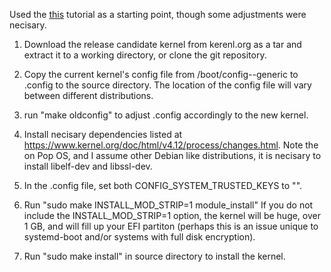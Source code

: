 Used the <a href="https://www.youtube.com/watch?v=WiZ05pnHZqM&t=1809s
">this</a> tutorial as a starting point, though some adjustments were necisary.

1. Download the release candidate kernel from kerenl.org as a tar and extract
	it to a working directory, or clone the git repository.

2. Copy the current kernel's config file from /boot/config-<kernel name>-generic 
	to .config to the source directory. The location of the config file will vary 
	between different distributions.

3. run "make oldconfig" to adjust .config accordingly to the new kernel.

4. Install necisary dependencies listed
	at https://www.kernel.org/doc/html/v4.12/process/changes.html.
	Note the on Pop OS, and I assume other Debian like distributions, it is
	necisary to install libelf-dev and libssl-dev.

5. In the .config file, set both CONFIG_SYSTEM_TRUSTED_KEYS to "".

6. Run "sudo make INSTALL_MOD_STRIP=1 module_install" If you do not include
	the INSTALL_MOD_STRIP=1 option, the kernel will be huge, over 1 GB,
	and will fill up your EFI partiton (perhaps this is an issue unique to
	systemd-boot and/or systems with full disk encryption).

7. Run "sudo make install" in source directory to install the kernel.


